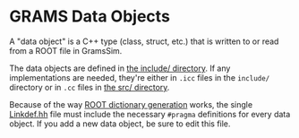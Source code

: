 # GRAMS Data Objects

A "data object" is a C++ type (class, struct, etc.) that is written to
or read from a ROOT file in GramsSim. 

The data objects are defined in [the include/
directory](./include). If any implementations are needed, they're
either in `.icc` files in the `include/` directory or in `.cc` files
in [the src/ directory](./src).

Because of the way [ROOT dictionary
generation](https://root.cern/manual/io_custom_classes/) works, the
single [Linkdef.hh](./include/LinkDef.hh) file must include the
necessary `#pragma` definitions for every data object. If you add a
new data object, be sure to edit this file.



